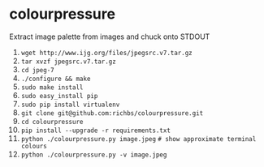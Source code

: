 colourpressure
==============

Extract image palette from images and chuck onto STDOUT


1. `wget http://www.ijg.org/files/jpegsrc.v7.tar.gz`
1. `tar xvzf jpegsrc.v7.tar.gz`
1. `cd jpeg-7`
1. `./configure && make`
1.  `sudo make install`
1. `sudo easy_install pip`
1. `sudo pip install virtualenv`
1. `git clone git@github.com:richbs/colourpressure.git`
1. `cd colourpressure`
1. `pip install --upgrade -r requirements.txt`
1. `python ./colourpressure.py image.jpeg`
`# show approximate terminal colours`
1. `python ./colourpressure.py -v image.jpeg`
